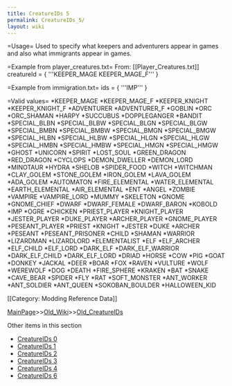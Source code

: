 ```yaml
---
title: CreatureIDs 5
permalink: CreatureIDs_5/
layout: wiki
---
```

=Usage=
Used to specify what keepers and adventurers appear in games and also what immigrants appear in games.

=Example from player_creatures.txt=
From: [[Player_Creatures.txt]]
 creatureId = { '''KEEPER_MAGE KEEPER_MAGE_F''' }

=Example from immigration.txt=
 ids = { '''IMP''' }

=Valid values=
*KEEPER_MAGE
*KEEPER_MAGE_F
*KEEPER_KNIGHT
*KEEPER_KNIGHT_F
*ADVENTURER
*ADVENTURER_F
*GOBLIN
*ORC
*ORC_SHAMAN
*HARPY
*SUCCUBUS
*DOPPLEGANGER
*BANDIT
*SPECIAL_BLBN
*SPECIAL_BLBW
*SPECIAL_BLGN
*SPECIAL_BLGW
*SPECIAL_BMBN
*SPECIAL_BMBW
*SPECIAL_BMGN
*SPECIAL_BMGW
*SPECIAL_HLBN
*SPECIAL_HLBW
*SPECIAL_HLGN
*SPECIAL_HLGW
*SPECIAL_HMBN
*SPECIAL_HMBW
*SPECIAL_HMGN
*SPECIAL_HMGW
*GHOST
*UNICORN
*SPIRIT
*LOST_SOUL
*GREEN_DRAGON
*RED_DRAGON
*CYCLOPS
*DEMON_DWELLER
*DEMON_LORD
*MINOTAUR
*HYDRA
*SHELOB
*SPIDER_FOOD
*WITCH
*WITCHMAN
*CLAY_GOLEM
*STONE_GOLEM
*IRON_GOLEM
*LAVA_GOLEM
*ADA_GOLEM
*AUTOMATON
*FIRE_ELEMENTAL
*WATER_ELEMENTAL
*EARTH_ELEMENTAL
*AIR_ELEMENTAL
*ENT
*ANGEL
*ZOMBIE
*VAMPIRE
*VAMPIRE_LORD
*MUMMY
*SKELETON
*GNOME
*GNOME_CHIEF
*DWARF
*DWARF_FEMALE
*DWARF_BARON
*KOBOLD
*IMP
*OGRE
*CHICKEN
*PRIEST_PLAYER
*KNIGHT_PLAYER
*JESTER_PLAYER
*DUKE_PLAYER
*ARCHER_PLAYER
*GNOME_PLAYER
*PESEANT_PLAYER
*PRIEST
*KNIGHT
*JESTER
*DUKE
*ARCHER
*PESEANT
*PESEANT_PRISONER
*CHILD
*SHAMAN
*WARRIOR
*LIZARDMAN
*LIZARDLORD
*ELEMENTALIST
*ELF
*ELF_ARCHER
*ELF_CHILD
*ELF_LORD
*DARK_ELF
*DARK_ELF_WARRIOR
*DARK_ELF_CHILD
*DARK_ELF_LORD
*DRIAD
*HORSE
*COW
*PIG
*GOAT
*DONKEY
*JACKAL
*DEER
*BOAR
*FOX
*RAVEN
*VULTURE
*WOLF
*WEREWOLF
*DOG
*DEATH
*FIRE_SPHERE
*KRAKEN
*BAT
*SNAKE
*CAVE_BEAR
*SPIDER
*FLY
*RAT
*SOFT_MONSTER
*ANT_WORKER
*ANT_SOLDIER
*ANT_QUEEN
*SOKOBAN_BOULDER
*HALLOWEEN_KID

[[Category: Modding Reference Data]]

[MainPage](/keeperrl_wiki/ "wikilink")>>[Old_Wiki](/keeperrl_wiki/Old_Wiki "wikilink")>>[Old_CreatureIDs](/keeperrl_wiki/Old_CreatureIDs "wikilink")

Other items in this section
-    [CreatureIDs 0](/keeperrl_wiki/CreatureIDs_0 "wikilink")
-    [CreatureIDs 1](/keeperrl_wiki/CreatureIDs_1 "wikilink")
-    [CreatureIDs 2](/keeperrl_wiki/CreatureIDs_2 "wikilink")
-    [CreatureIDs 3](/keeperrl_wiki/CreatureIDs_3 "wikilink")
-    [CreatureIDs 4](/keeperrl_wiki/CreatureIDs_4 "wikilink")
-    [CreatureIDs 6](/keeperrl_wiki/CreatureIDs_6 "wikilink")
